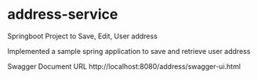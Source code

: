 # address-service
Springboot Project to Save, Edit, User address

Implemented a sample spring application to save and retrieve user address

Swagger Document URL
http://localhost:8080/address/swagger-ui.html


